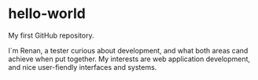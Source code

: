 # hello-world
My first GitHub repository.

I´m Renan, a tester curious about development, and what both areas cand achieve when put together.
My interests are web application development, and nice user-fiendly interfaces and systems.
